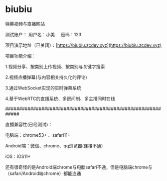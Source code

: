 # biubiu
弹幕视频与直播网站

测试账户：
用户名：小美  &nbsp;&nbsp;&nbsp; 密码：123

项目演示地址（已关闭）：[https://biubiu.zcdev.xyz](https://biubiu.zcdev.xyz)  

项目功能介绍：

1.视频分享、按类别上传视频、按类别与关键字搜索

2.视频点播弹幕(与内容相关持久化的评论)

3.通过WebSocket实现的实时弹幕系统

4.基于WebRTC的直播系统、多房间制、多主播同时在线


#############################################################

直播兼容性(已经测试)：

电脑端：chrome53+ 、safari11+ 

Android端：微信、chrome、qq浏览器(连接不通)

iOS：iOS11+

还有很奇怪的是Android端chrome与电脑safari不通，但是电脑端chrome与（safari/Android端chrome）都能连通
